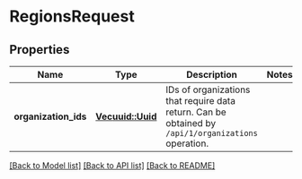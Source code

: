 # RegionsRequest

## Properties

Name | Type | Description | Notes
------------ | ------------- | ------------- | -------------
**organization_ids** | [**Vec<uuid::Uuid>**](uuid::Uuid.md) | IDs of organizations that require data return.                Can be obtained by `/api/1/organizations` operation. | 

[[Back to Model list]](../README.md#documentation-for-models) [[Back to API list]](../README.md#documentation-for-api-endpoints) [[Back to README]](../README.md)


